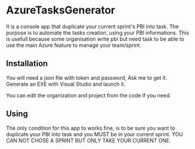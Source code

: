 ﻿# AzureTasksGenerator

It is a console app that duplicate your current sprint's PBI into task. The purpose is to automate the tasks creation, using your PBI informations.
This is usefull because some organisation write pbi but need task to be able to use the main Azure feature to manage your team/sprint.

## Installation

You will need a json file with token and password, Ask me to get it. Generate an EXE with Visual Studio and launch it.

You can edit the organization and project from the code if you need.

## Using

The only condition for this app to works fine, is to be sure you want to duplicate your PBI into task and you MUST be in your current sprint. YOU CAN NOT CHOSE A SPRINT BUT ONLY TAKE YOUR CURRENT ONE.

